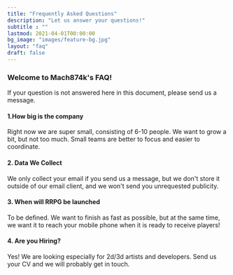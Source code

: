 ```yaml
---
title: "Frequently Asked Questions"
description: "Let us answer your questions!"
subtitle : ""
lastmod: 2021-04-01T00:00:00
bg_image: "images/feature-bg.jpg"
layout: "faq"
draft: false
---
```


### Welcome to Mach874k's FAQ!

If your question is not answered here in this document, please send us a message.

#### 1.How big is the company

Right now we are super small, consisting of 6-10 people. We want to grow a bit, but not too much. Small teams are better to focus and easier to coordinate.

#### 2. Data We Collect

We only collect your email if you send us a message, but we don't store it outside of our email client, and we won't send you unrequested publicity.

#### 3. When will RRPG be launched

To be defined. We want to finish as fast as possible, but at the same time, we want it to reach your mobile phone when it is ready to receive players!

#### 4. Are you Hiring?

Yes! We are looking especially for 2d/3d artists and developers. Send us your CV and we will probably get in touch.

